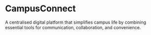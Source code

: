 # CampusConnect
A centralised digital platform that simplifies campus life by combining essential tools for communication, collaboration, and convenience.
